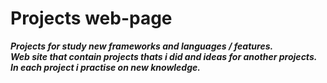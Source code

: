 # Projects web-page

***Projects for study new frameworks and languages / features.  </br>
Web site that contain projects thats i did and ideas for another projects.</br>
In each project i practise on new knowledge.***
